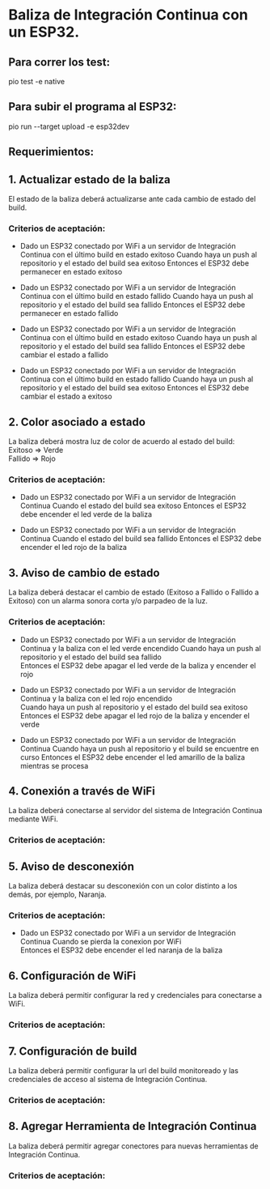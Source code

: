 # Baliza de Integración Continua con un ESP32.

## Para correr los test:
pio test -e native

## Para subir el programa al ESP32:
pio run --target upload -e esp32dev

## Requerimientos:

## 1. Actualizar estado de la baliza  
El estado de la baliza deberá actualizarse ante cada cambio de estado del build.

### Criterios de aceptación:

+ Dado un ESP32 conectado por WiFi a un servidor de Integración Continua con el último build en estado exitoso
Cuando haya un push al repositorio y el estado del build sea exitoso
Entonces el ESP32 debe permanecer en estado exitoso

+ Dado un ESP32 conectado por WiFi a un servidor de Integración Continua con el último build en estado fallido
Cuando haya un push al repositorio y el estado del build sea fallido
Entonces el ESP32 debe permanecer en estado fallido

+ Dado un ESP32 conectado por WiFi a un servidor de Integración Continua con el último build en estado exitoso
Cuando haya un push al repositorio y el estado del build sea fallido
Entonces el ESP32 debe cambiar el estado a fallido

+ Dado un ESP32 conectado por WiFi a un servidor de Integración Continua con el último build en estado fallido
Cuando haya un push al repositorio y el estado del build sea exitoso
Entonces el ESP32 debe cambiar el estado a exitoso

## 2. Color asociado a estado  
La baliza deberá mostra luz de color de acuerdo al estado del build:  
Exitoso => Verde  
Fallido => Rojo  

### Criterios de aceptación: 

+ Dado un ESP32 conectado por WiFi a un servidor de Integración Continua
Cuando el estado del build sea exitoso
Entonces el ESP32 debe encender el led verde de la baliza

+ Dado un ESP32 conectado por WiFi a un servidor de Integración Continua
Cuando el estado del build sea fallido
Entonces el ESP32 debe encender el led rojo de la baliza

## 3. Aviso de cambio de estado    
La baliza deberá destacar el cambio de estado (Exitoso a Fallido o Fallido a Exitoso) con un alarma sonora corta y/o parpadeo de la luz.

### Criterios de aceptación:

+ Dado un ESP32 conectado por WiFi a un servidor de Integración Continua y la baliza con el led verde encendido
Cuando haya un push al repositorio y el estado del build sea fallido  
Entonces el ESP32 debe apagar el led verde de la baliza y encender el rojo

+ Dado un ESP32 conectado por WiFi a un servidor de Integración Continua y la baliza con el led rojo encendido  
Cuando haya un push al repositorio y el estado del build sea exitoso 
Entonces el ESP32 debe apagar el led rojo de la baliza y encender el verde 

+ Dado un ESP32 conectado por WiFi a un servidor de Integración Continua
Cuando haya un push al repositorio y el build se encuentre en curso
Entonces el ESP32 debe encender el led amarillo de la baliza mientras se procesa  

## 4. Conexión a través de WiFi    
La baliza deberá conectarse al servidor del sistema de Integración Continua mediante WiFi.

### Criterios de aceptación:

## 5. Aviso de desconexión  
La baliza deberá destacar su desconexión con un color distinto a los demás, por ejemplo, Naranja.

### Criterios de aceptación:

+ Dado un ESP32 conectado por WiFi a un servidor de Integración Continua
Cuando se pierda la conexion por WiFi  
Entonces el ESP32 debe encender el led naranja de la baliza


## 6. Configuración de WiFi     
La baliza deberá permitir configurar la red y credenciales para conectarse a WiFi.

### Criterios de aceptación:

## 7. Configuración de build      
La baliza deberá permitir configurar la url del build monitoreado y las credenciales de acceso al sistema de Integración Continua.  

### Criterios de aceptación:

## 8. Agregar Herramienta de Integración Continua    
La baliza deberá permitir agregar conectores para nuevas herramientas de Integración Continua.

### Criterios de aceptación:
